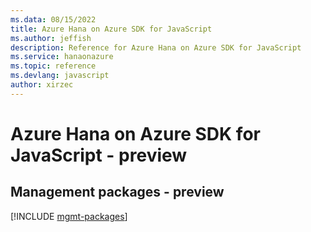 ```yaml
---
ms.data: 08/15/2022
title: Azure Hana on Azure SDK for JavaScript
ms.author: jeffish
description: Reference for Azure Hana on Azure SDK for JavaScript
ms.service: hanaonazure
ms.topic: reference
ms.devlang: javascript
author: xirzec
---
```

# Azure Hana on Azure SDK for JavaScript - preview

## Management packages - preview
[!INCLUDE [mgmt-packages](hana-on-azure-mgmt-index.md)]